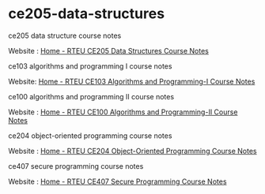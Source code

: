 # ce205-data-structures

ce205 data structure course notes

Website : [Home - RTEU CE205 Data Structures Course Notes](https://ucoruh.github.io/ce205-data-structures/)

ce103 algorithms and programming I course notes

Website: [Home - RTEU CE103 Algorithms and Programming-I Course Notes](https://ucoruh.github.io/ce103-algorithms-and-programming-I/)

ce100 algorithms and programming II course notes

Website : [Home - RTEU CE100 Algorithms and Programming-II Course Notes](https://ucoruh.github.io/ce100-algorithms-and-programming-II/)

ce204 object-oriented programming course notes

Website : [Home - RTEU CE204 Object-Oriented Programming Course Notes](https://ucoruh.github.io/ce204-object-oriented-programming/)

ce407 secure programming course notes

Website : [Home - RTEU CE407 Secure Programming Course Notes](https://ucoruh.github.io/ce407-secure-programming/)


